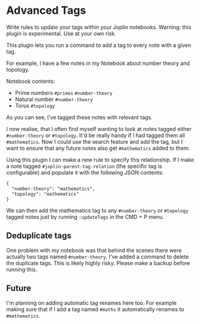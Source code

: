 # Advanced Tags

Write rules to update your tags within your Joplin notebooks. Warning: this plugin is experimental. Use at your own risk.

This plugin lets you run a command to add a tag to every note with a given tag.

For example, I have a few notes in my Notebook about number theory and topology.

Notebook contents:
- Prime numbers `#primes` `#number-theory`
- Natural number `#number-theory`
- Torus `#topology`

As you can see, I've tagged these notes with relevant tags.

I now realise, that I often find myself wanting to look at notes tagged either `#number-theory` or `#topology`.
It'd be really handy if I had tagged them all `#mathematics`. Now I could use the search feature and add the tag,
but I want to ensure that any future notes also get `#mathematics` added to them.

Using this plugin I can make a new rule to specify this relationship. If I make a note tagged `#joplin-parent-tag-relation` (the specific tag is configurable) and populate it with the following JSON contents:

```
{
  "number-theory": "mathematics",
  "topology": "mathematics"
}
```

We can then add the mathematics tag to any `#number-theory` or `#topology` tagged notes just by running `:updateTags` in the CMD + P menu.

## Deduplicate tags

One problem with my notebook was that behind the scenes there were actually two tags named `#number-theory`.
I've added a command to delete the duplicate tags. This is likely highly risky. Please make a backup before running this.

## Future
I'm planning on adding automatic tag renames here too. For example making sure that if I add a tag named `#maths` it automatically renames to `#mathematics`.
